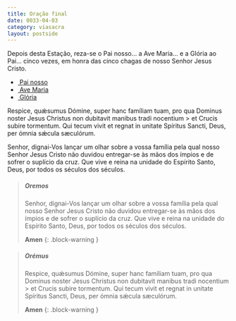 ```yaml
---
title: Oração final
date: 0033-04-03
category: viasacra
layout: postside
---
```


Depois desta Estação, reza-se o Pai nosso... a Ave Maria... e a Glória ao Pai... cinco vezes, em honra das cinco chagas de nosso Senhor Jesus Cristo.

<aside>
  <ul>
    <li><a href="https://viacrucis.vercel.app/pages/oracoes/#pai-nosso">&nbsp;Pai nosso</a></li>
    <li><a href="https://viacrucis.vercel.app/pages/oracoes/#ave-maria">&nbsp;Ave Maria</a></li>
    <li><a href="https://viacrucis.vercel.app/pages/oracoes/#gl%C3%B3ria">&nbsp;Glória</a></li>
  </ul>  
</aside>

<div class="side-by-side not-content">
<p>
Respice, quǽsumus Dómine, super hanc famíliam tuam, pro qua Dominus noster Jesus Christus non dubitavit manibus tradi nocentium > et Crucis subire tormentum. Qui tecum vivit et regnat in unitate Spíritus Sancti, Deus, per ómnia sǽcula sæculórum.
</p>
<p>
Senhor, dignai-Vos lançar um olhar sobre a vossa família pela qual nosso Senhor Jesus Cristo não duvidou entregar-se às mãos dos ímpios e de sofrer o suplício da cruz. Que vive e reina na unidade do Espírito Santo, Deus, por todos os séculos dos séculos.
</p>
</div>

> ##### Oremos
> 
> Senhor, dignai-Vos lançar um olhar sobre a vossa família pela qual nosso Senhor Jesus Cristo não duvidou entregar-se às mãos dos ímpios e de sofrer o suplício da cruz. Que vive e reina na unidade do Espírito Santo, Deus, por todos os séculos dos séculos.
>
> **Amen**
{: .block-warning }


> ##### Orémus
> 
> Respice, quǽsumus Dómine, super hanc famíliam tuam, pro qua Dominus noster Jesus Christus non dubitavit manibus tradi nocentium > et Crucis subire tormentum. Qui tecum vivit et regnat in unitate Spíritus Sancti, Deus, per ómnia sǽcula sæculórum.
>
> **Amen**
{: .block-warning }
